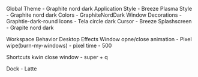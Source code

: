 Global Theme - Graphite nord dark
    Application Style - Breeze
    Plasma Style - Graphite nord dark
    Colors - GraphiteNordDark
    Window Decorations - Graphtie-dark-round
    Icons - Tela circle dark
    Cursor - Breeze
    Splashscreen - Grapite nord dark

Workspace Behavior
    Desktop Effects
        Window opne/close animation - Pixel wipe(burn-my-windows) - pixel time - 500

Shortcuts
    kwin
        close window - super + q

Dock - Latte

